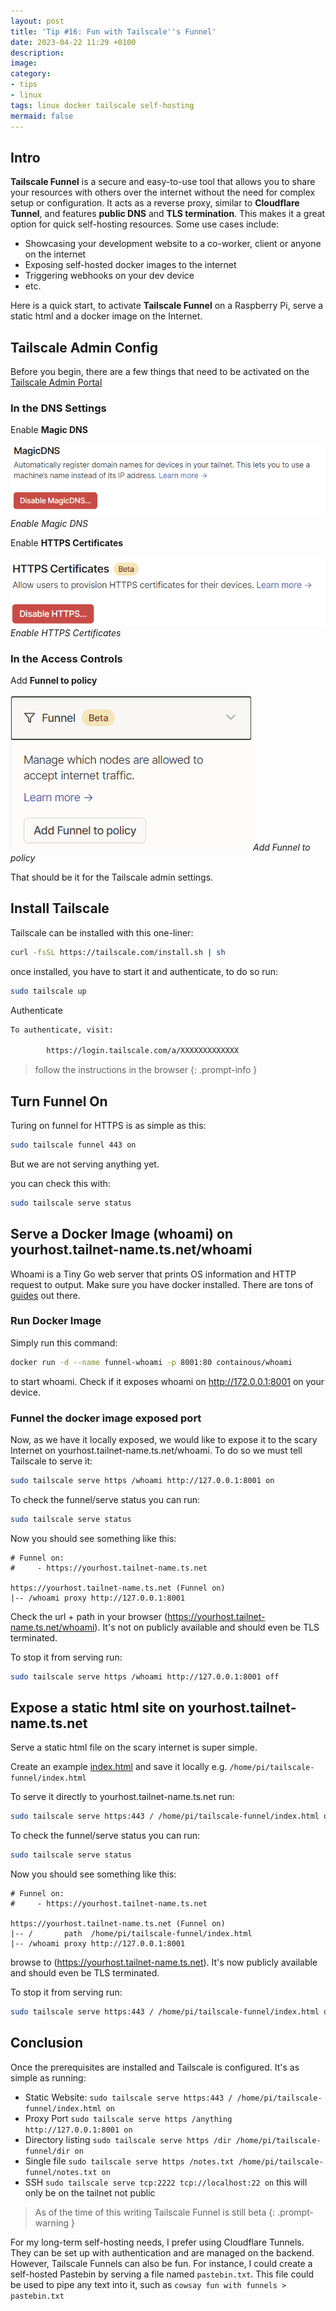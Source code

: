 ```yaml
---
layout: post
title: 'Tip #16: Fun with Tailscale''s Funnel'
date: 2023-04-22 11:29 +0100
description: 
image: 
category:
- tips
- linux
tags: linux docker tailscale self-hosting
mermaid: false
---
```


## Intro

**Tailscale Funnel** is a secure and easy-to-use tool that allows you to share your resources with others over the internet without the need for complex setup or configuration. It acts as a reverse proxy, similar to **Cloudflare Tunnel**, and features **public DNS** and **TLS termination**. This makes it a great option for quick self-hosting resources. Some use cases include:

- Showcasing your development website to a co-worker, client or anyone on the internet
- Exposing self-hosted docker images to the internet
- Triggering webhooks on your dev device
- etc.

Here is a quick start, to activate **Tailscale Funnel** on a Raspberry Pi, serve a static html and a docker image on the Internet.

## Tailscale Admin Config

Before you begin, there are a few things that need to be activated on the [Tailscale Admin Portal](https://login.tailscale.com/admin/)

### In the DNS Settings

Enable **Magic DNS**

![Enable Magic DNS](/assets/img/tip-16/tailscale-magicdns.png)_Enable Magic DNS_

Enable **HTTPS Certificates**

![Enable HTTPS Certificates](/assets/img/tip-16/tailscale-certificates.png)_Enable HTTPS Certificates_

### In the Access Controls

Add **Funnel to policy**

![Add Funnel to policy](/assets/img/tip-16/tailscale-addfunnelpolicy.png)_Add Funnel to policy_

That should be it for the Tailscale admin settings.

## Install Tailscale

Tailscale can be installed with this one-liner:

```bash
curl -fsSL https://tailscale.com/install.sh | sh
```

once installed, you have to start it and authenticate, to do so run:

```bash
sudo tailscale up
```

Authenticate

```bash
To authenticate, visit:

        https://login.tailscale.com/a/XXXXXXXXXXXXX
```

> follow the instructions in the browser
{: .prompt-info }

## Turn Funnel On

Turing on funnel for HTTPS is as simple as this:

```bash
sudo tailscale funnel 443 on
```

But we are not serving anything yet.

you can check this with:

```bash
sudo tailscale serve status
```

## Serve a Docker Image (whoami) on yourhost.tailnet-name.ts.net/whoami

Whoami is a Tiny Go web server that prints OS information and HTTP request to output.
Make sure you have docker installed. There are tons of [guides](https://sl.bing.net/eA6XogYFkke) out there.

### Run Docker Image

Simply run this command:

```bash
docker run -d --name funnel-whoami -p 8001:80 containous/whoami
```

to start whoami. Check if it exposes whoami on <http://172.0.0.1:8001> on your device.

### Funnel the docker image exposed port

Now, as we have it locally exposed, we would like to expose it to the scary Internet on yourhost.tailnet-name.ts.net/whoami. To do so we must tell Tailscale to serve it:

```bash
sudo tailscale serve https /whoami http://127.0.0.1:8001 on
```

To check the funnel/serve status you can run:

```bash
sudo tailscale serve status
```

Now you should see something like this:

```text
# Funnel on:
#     - https://yourhost.tailnet-name.ts.net

https://yourhost.tailnet-name.ts.net (Funnel on)
|-- /whoami proxy http://127.0.0.1:8001
```

Check the url + path in your browser (<https://yourhost.tailnet-name.ts.net/whoami>). It's not on publicly available and should even be TLS terminated.

To stop it from serving run:

```bash
sudo tailscale serve https /whoami http://127.0.0.1:8001 off
```

## Expose a static html site on yourhost.tailnet-name.ts.net

Serve a static html file on the scary internet is super simple.

Create an example [index.html](https://www.w3schools.com/html/tryit.asp?filename=tryhtml_basic_document) and save it locally e.g. ``/home/pi/tailscale-funnel/index.html``

To serve it directly to yourhost.tailnet-name.ts.net run:

```bash
sudo tailscale serve https:443 / /home/pi/tailscale-funnel/index.html on
```

To check the funnel/serve status you can run:

```bash
sudo tailscale serve status
```

Now you should see something like this:

```text
# Funnel on:
#     - https://yourhost.tailnet-name.ts.net

https://yourhost.tailnet-name.ts.net (Funnel on)
|-- /       path  /home/pi/tailscale-funnel/index.html
|-- /whoami proxy http://127.0.0.1:8001
```

browse to (<https://yourhost.tailnet-name.ts.net>). It's now publicly available and should even be TLS terminated.

To stop it from serving run:

```bash
sudo tailscale serve https:443 / /home/pi/tailscale-funnel/index.html off
```

## Conclusion

Once the prerequisites are installed and Tailscale is configured. It's as simple as running:

- Static Website: ``sudo tailscale serve https:443 / /home/pi/tailscale-funnel/index.html on``
- Proxy Port ``sudo tailscale serve https /anything http://127.0.0.1:8001 on``
- Directory listing ``sudo tailscale serve https /dir /home/pi/tailscale-funnel/dir on``
- Single file ``sudo tailscale serve https /notes.txt /home/pi/tailscale-funnel/notes.txt on``
- SSH ``sudo tailscale serve tcp:2222 tcp://localhost:22 on`` this will only be on the tailnet not public

> As of the time of this writing Tailscale Funnel is still beta
{: .prompt-warning }

For my long-term self-hosting needs, I prefer using Cloudflare Tunnels. They can be set up with authentication and are managed on the backend. However, Tailscale Funnels can also be fun. For instance, I could create a self-hosted Pastebin by serving a file named ``pastebin.txt``. This file could be used to pipe any text into it, such as ``cowsay fun with funnels > pastebin.txt``
